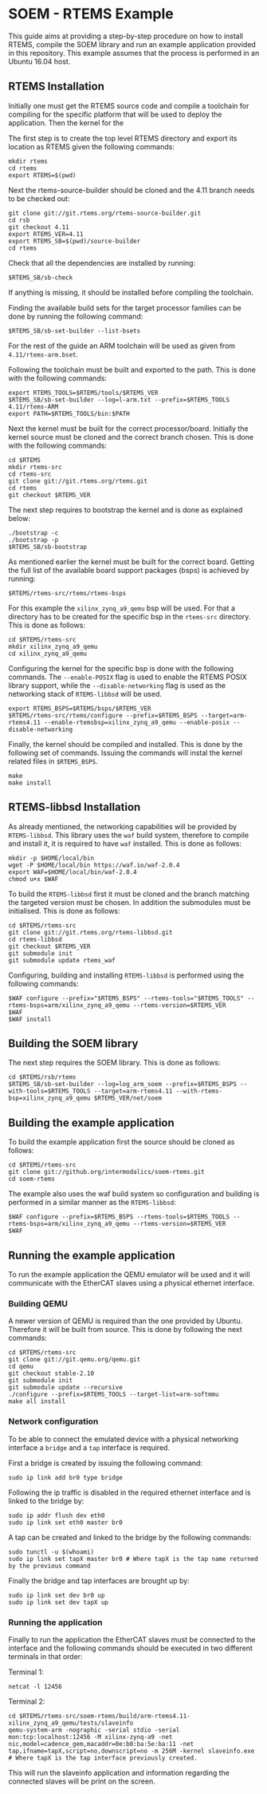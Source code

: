 # SOEM - RTEMS Example
This guide aims at providing a step-by-step procedure on how to install RTEMS, compile the SOEM library and run an example application provided in this repository. This example assumes that the process is performed in an Ubuntu 16.04 host.

## RTEMS Installation
Initially one must get the RTEMS source code and compile a toolchain for compiling for the specific platform that will be used to deploy the application. Then the kernel for the

The first step is to create the top level RTEMS directory and export its location as RTEMS given the following commands:
```
mkdir rtems
cd rtems
export RTEMS=$(pwd)
```
Next the rtems-source-builder should be cloned and the 4.11 branch needs to be checked out:
```
git clone git://git.rtems.org/rtems-source-builder.git
cd rsb
git checkout 4.11
export RTEMS_VER=4.11
export RTEMS_SB=$(pwd)/source-builder
cd rtems
```
Check that all the dependencies are installed by running:
```
$RTEMS_SB/sb-check
```
If anything is missing, it should be installed before compiling the toolchain.

Finding the available build sets for the target processor families can be done by running the following command:
```
$RTEMS_SB/sb-set-builder --list-bsets
```
For the rest of the guide an ARM toolchain will be used as given from `4.11/rtems-arm.bset`.

Following the toolchain must be built and exported to the path. This is done with the following commands:
```
export RTEMS_TOOLS=$RTEMS/tools/$RTEMS_VER
$RTEMS_SB/sb-set-builder --log=l-arm.txt --prefix=$RTEMS_TOOLS 4.11/rtems-ARM
export PATH=$RTEMS_TOOLS/bin:$PATH
```

Next the kernel must be built for the correct processor/board. Initially the kernel source must be cloned and the correct branch chosen. This is done with the following commands:
```
cd $RTEMS
mkdir rtems-src
cd rtems-src
git clone git://git.rtems.org/rtems.git
cd rtems
git checkout $RTEMS_VER
```

The next step requires to bootstrap the kernel and is done as explained below:
```
./bootstrap -c
./bootstrap -p
$RTEMS_SB/sb-bootstrap
```

As mentioned earlier the kernel must be built for the correct board. Getting the full list of the available board support packages (bsps) is achieved by running:
```
$RTEMS/rtems-src/rtems/rtems-bsps
```

For this example the `xilinx_zynq_a9_qemu` bsp will be used. For that a directory has to be created for the specific bsp in the `rtems-src` directory. This is done as follows:
```
cd $RTEMS/rtems-src
mkdir xilinx_zynq_a9_qemu
cd xilinx_zynq_a9_qemu
```

Configuring the kernel for the specific bsp is done with the following commands. The `--enable-POSIX` flag is used to enable the RTEMS POSIX library support, while the `--disable-networking` flag is used as the networking stack of `RTEMS-libbsd` will be used.
```
export RTEMS_BSPS=$RTEMS/bsps/$RTEMS_VER
$RTEMS/rtems-src/rtems/configure --prefix=$RTEMS_BSPS --target=arm-rtems4.11 --enable-rtemsbsp=xilinx_zynq_a9_qemu --enable-posix --disable-networking
```

Finally, the kernel should be compiled and installed. This is done by the following set of commands. Issuing the commands will instal the kernel related files in `$RTEMS_BSPS`.
```
make
make install
```

## RTEMS-libbsd Installation
As already mentioned, the networking capabilities will be provided by `RTEMS-libbsd`. This library uses the `waf` build system, therefore to compile and install it, it is required to have `waf` installed. This is done as follows:
```
mkdir -p $HOME/local/bin
wget -P $HOME/local/bin https://waf.io/waf-2.0.4
export WAF=$HOME/local/bin/waf-2.0.4
chmod u+x $WAF
```

To build the `RTEMS-libbsd` first it must be cloned and the branch matching the targeted version must be chosen. In addition the submodules must be initialised. This is done as follows:
```
cd $RTEMS/rtems-src
git clone git://git.rtems.org/rtems-libbsd.git
cd rtems-libbsd
git checkout $RTEMS_VER
git submodule init
git submodule update rtems_waf
```

Configuring, building and installing `RTEMS-libbsd` is performed using the following commands:
```
$WAF configure --prefix="$RTEMS_BSPS" --rtems-tools="$RTEMS_TOOLS" --rtems-bsps=arm/xilinx_zynq_a9_qemu --rtems-version=$RTEMS_VER
$WAF
$WAF install
```

## Building the SOEM library
The next step requires the SOEM library. This is done as follows:
```
cd $RTEMS/rsb/rtems
$RTEMS_SB/sb-set-builder --log=log_arm_soem --prefix=$RTEMS_BSPS --with-tools=$RTEMS_TOOLS --target=arm-rtems4.11 --with-rtems-bsp=xilinx_zynq_a9_qemu $RTEMS_VER/net/soem
```

## Building the example application
To build the example application first the source should be cloned as follows:
```
cd $RTEMS/rtems-src
git clone git://github.org/intermodalics/soem-rtems.git
cd soem-rtems
```

The example also uses the waf build system so configuration and building is performed in a similar manner as the `RTEMS-libbsd`:
```
$WAF configure --prefix=$RTEMS_BSPS --rtems-tools=$RTEMS_TOOLS --rtems-bsps=arm/xilinx_zynq_a9_qemu --rtems-version=$RTEMS_VER
$WAF
```

## Running the example application
To run the example application the QEMU emulator will be used and it will communicate with the EtherCAT slaves using a physical ethernet interface.

### Building QEMU
A newer version of QEMU is required than the one provided by Ubuntu. Therefore it will be built from source. This is done by following the next commands:
```
cd $RTEMS/rtems-src
git clone git://git.qemu.org/qemu.git
cd qemu
git checkout stable-2.10
git submodule init
git submodule update --recursive
./configure --prefix=$RTEMS_TOOLS --target-list=arm-softmmu
make all install
```

### Network configuration
To be able to connect the emulated device with a physical networking interface a `bridge` and a `tap` interface is required.

First a bridge is created by issuing the following command:
```
sudo ip link add br0 type bridge
```

Following the ip traffic is disabled in the required ethernet interface and is linked to the bridge by:
```
sudo ip addr flush dev eth0
sudo ip link set eth0 master br0
```

A tap can be created and linked to the bridge by the following commands:
```
sudo tunctl -u $(whoami)
sudo ip link set tapX master br0 # Where tapX is the tap name returned by the previous command
```

Finally the bridge and tap interfaces are brought up by:
```
sudo ip link set dev br0 up
sudo ip link set dev tapX up
```

### Running the application
Finally to run the application the EtherCAT slaves must be connected to the interface and the following commands should be executed in two different terminals in that order:

Terminal 1:
```
netcat -l 12456
```

Terminal 2:
```
cd $RTEMS/rtems-src/soem-rtems/build/arm-rtems4.11-xilinx_zynq_a9_qemu/tests/slaveinfo
qemu-system-arm -nographic -serial stdio -serial mon:tcp:localhost:12456 -M xilinx-zynq-a9 -net nic,model=cadence_gem,macaddr=0e:b0:ba:5e:ba:11 -net tap,ifname=tapX,script=no,downscript=no -m 256M -kernel slaveinfo.exe # Where tapX is the tap interface previously created.
```

This will run the slaveinfo application and information regarding the connected slaves will be print on the screen.
